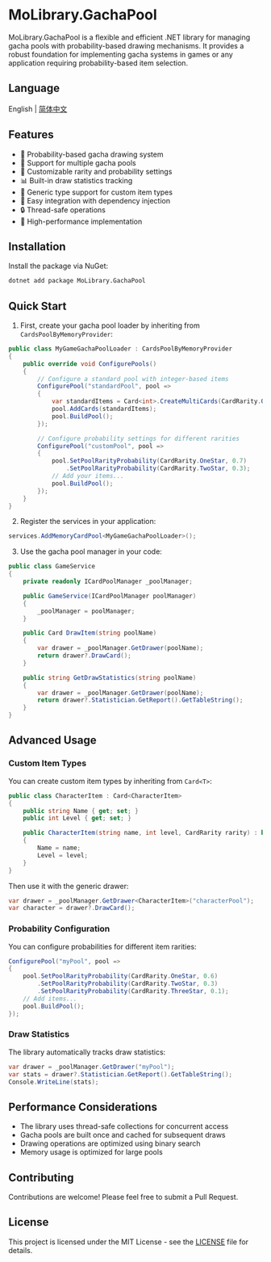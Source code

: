# MoLibrary.GachaPool

MoLibrary.GachaPool is a flexible and efficient .NET library for managing gacha pools with probability-based drawing mechanisms. It provides a robust foundation for implementing gacha systems in games or any application requiring probability-based item selection.

## Language

English | [简体中文](README.zh_CN.md)

## Features

- 🎯 Probability-based gacha drawing system
- 🔄 Support for multiple gacha pools
- 🎲 Customizable rarity and probability settings
- 📊 Built-in draw statistics tracking
- 🧩 Generic type support for custom item types
- 🔌 Easy integration with dependency injection
- 🔒 Thread-safe operations
- 🚀 High-performance implementation

## Installation

Install the package via NuGet:

```bash
dotnet add package MoLibrary.GachaPool
```

## Quick Start

1. First, create your gacha pool loader by inheriting from `CardsPoolByMemoryProvider`:

```csharp
public class MyGameGachaPoolLoader : CardsPoolByMemoryProvider
{
    public override void ConfigurePools()
    {
        // Configure a standard pool with integer-based items
        ConfigurePool("standardPool", pool =>
        {
            var standardItems = Card<int>.CreateMultiCards(CardRarity.OneStar, 1, 2, 3, 4, 5);
            pool.AddCards(standardItems);
            pool.BuildPool();
        });

        // Configure probability settings for different rarities
        ConfigurePool("customPool", pool =>
        {
            pool.SetPoolRarityProbability(CardRarity.OneStar, 0.7)
                .SetPoolRarityProbability(CardRarity.TwoStar, 0.3);
            // Add your items...
            pool.BuildPool();
        });
    }
}
```

2. Register the services in your application:

```csharp
services.AddMemoryCardPool<MyGameGachaPoolLoader>();
```

3. Use the gacha pool manager in your code:

```csharp
public class GameService
{
    private readonly ICardPoolManager _poolManager;

    public GameService(ICardPoolManager poolManager)
    {
        _poolManager = poolManager;
    }

    public Card DrawItem(string poolName)
    {
        var drawer = _poolManager.GetDrawer(poolName);
        return drawer?.DrawCard();
    }

    public string GetDrawStatistics(string poolName)
    {
        var drawer = _poolManager.GetDrawer(poolName);
        return drawer?.Statistician.GetReport().GetTableString();
    }
}
```

## Advanced Usage

### Custom Item Types

You can create custom item types by inheriting from `Card<T>`:

```csharp
public class CharacterItem : Card<CharacterItem>
{
    public string Name { get; set; }
    public int Level { get; set; }

    public CharacterItem(string name, int level, CardRarity rarity) : base(rarity)
    {
        Name = name;
        Level = level;
    }
}
```

Then use it with the generic drawer:

```csharp
var drawer = _poolManager.GetDrawer<CharacterItem>("characterPool");
var character = drawer?.DrawCard();
```

### Probability Configuration

You can configure probabilities for different item rarities:

```csharp
ConfigurePool("myPool", pool =>
{
    pool.SetPoolRarityProbability(CardRarity.OneStar, 0.6)
        .SetPoolRarityProbability(CardRarity.TwoStar, 0.3)
        .SetPoolRarityProbability(CardRarity.ThreeStar, 0.1);
    // Add items...
    pool.BuildPool();
});
```

### Draw Statistics

The library automatically tracks draw statistics:

```csharp
var drawer = _poolManager.GetDrawer("myPool");
var stats = drawer?.Statistician.GetReport().GetTableString();
Console.WriteLine(stats);
```

## Performance Considerations

- The library uses thread-safe collections for concurrent access
- Gacha pools are built once and cached for subsequent draws
- Drawing operations are optimized using binary search
- Memory usage is optimized for large pools

## Contributing

Contributions are welcome! Please feel free to submit a Pull Request.

## License

This project is licensed under the MIT License - see the [LICENSE](LICENSE) file for details.

